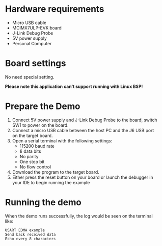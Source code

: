 Hardware requirements
===================
- Micro USB cable
- MCIMX7ULP-EVK board
- J-Link Debug Probe
- 5V power supply
- Personal Computer

Board settings
============
No need special setting.

**Please note this application can't support running with Linux BSP!**

Prepare the Demo
===============
1.  Connect 5V power supply and J-Link Debug Probe to the board, switch SW1 to power on the board.
2.  Connect a micro USB cable between the host PC and the J6 USB port on the target board.
3.  Open a serial terminal with the following settings:
    - 115200 baud rate
    - 8 data bits
    - No parity
    - One stop bit
    - No flow control
4.  Download the program to the target board.
5.  Either press the reset button on your board or launch the debugger in your IDE to begin running the example

Running the demo
===============
When the demo runs successfully, the log would be seen on the terminal like:

~~~~~~~~~~~~~~~~~~~~~~~~~~~
USART EDMA example
Send back received data
Echo every 8 characters
~~~~~~~~~~~~~~~~~~~~~~~~~~~
